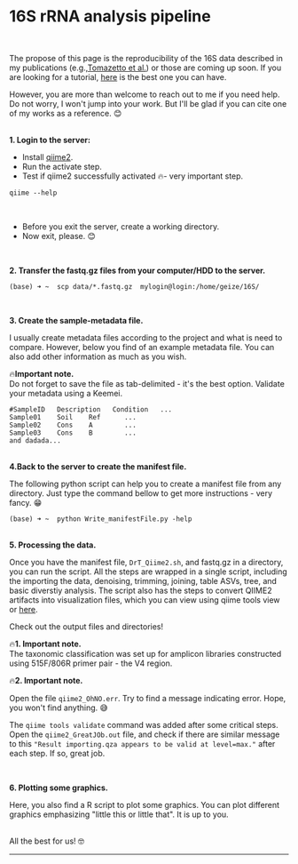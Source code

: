 # **16S rRNA analysis pipeline**

<br/>

The propose of this page is the reproducibility of the 16S data described in my publications (e.g.,<a href="https://journals.asm.org/doi/abs/10.1128/AEM.00199-20">Tomazetto et al.</a>) or those are coming up soon. If you are looking for a tutorial, <a href="https://docs.qiime2.org/2022.2/tutorials/moving-pictures/"> here</a> is the best one you can have.

However, you are more than welcome to reach out to me if you need help. Do not worry, I won't jump into your work. But I'll be glad if you can cite one of my works as a reference. 😊

<br/> **1. Login to the server:**

-   Install <a href="https://docs.qiime2.org/2022.2/install/native/#install-qiime-2-within-a-conda-environment"> qiime2</a>.
-   Run the activate step.
-   Test if qiime2 successfully activated 🔥- very important step.

<!-- -->

    qiime --help

<br/>

-   Before you exit the server, create a working directory.
-   Now exit, please. 😊

<br/>

**2. Transfer the fastq.gz files from your computer/HDD to the server.**

    (base) ➜ ~  scp data/*.fastq.gz  mylogin@login:/home/geize/16S/

<br/>

**3. Create the sample-metadata file.**

I usually create metadata files according to the project and what is need to compare. However, below you find of an example metadata file. You can also add other information as much as you wish.

<p>

🔥**Important note.**<br> Do not forget to save the file as tab-delimited - it's the best option. Validate your metadata using a Keemei.

    #SampleID   Description   Condition   ...
    Sample01    Soil    Ref      ...
    Sample02    Cons    A        ...
    Sample03    Cons    B        ...
    and dadada...

<br/> **4.Back to the server to create the manifest file.**

The following python script can help you to create a manifest file from any directory. Just type the command bellow to get more instructions - very fancy. 😁

    (base) ➜ ~  python Write_manifestFile.py -help

<br/> **5. Processing the data.**

Once you have the manifest file, `DrT_Qiime2.sh`, and fastq.gz in a directory, you can run the script. All the steps are wrapped in a single script, including the importing the data, denoising, trimming, joining, table ASVs, tree, and basic diverstiy analysis. The script also has the steps to convert QIIME2 artifacts into visualization files, which you can view using qiime tools view or <a href="https://view.qiime2.org">here</a>.

Check out the output files and directories!

<p>

🔥**1. Important note.**<br> The taxonomic classification was set up for amplicon libraries constructed using 515F/806R primer pair - the V4 region.

🔥**2. Important note.**

Open the file `qiime2_OhNO.err`. Try to find a message indicating error. Hope, you won't find anything. 😅

The `qiime tools validate` command was added after some critical steps. Open the `qiime2_GreatJOb.out` file, and check if there are similar message to this `"Result importing.qza appears to be valid at level=max."` after each step. If so, great job.

<br/>

**6. Plotting some graphics.**

Here, you also find a R script to plot some graphics. You can plot different graphics emphasizing "little this or little that". It is up to you.

<br/> All the best for us! 🤓

------------------------------------------------------------------------
